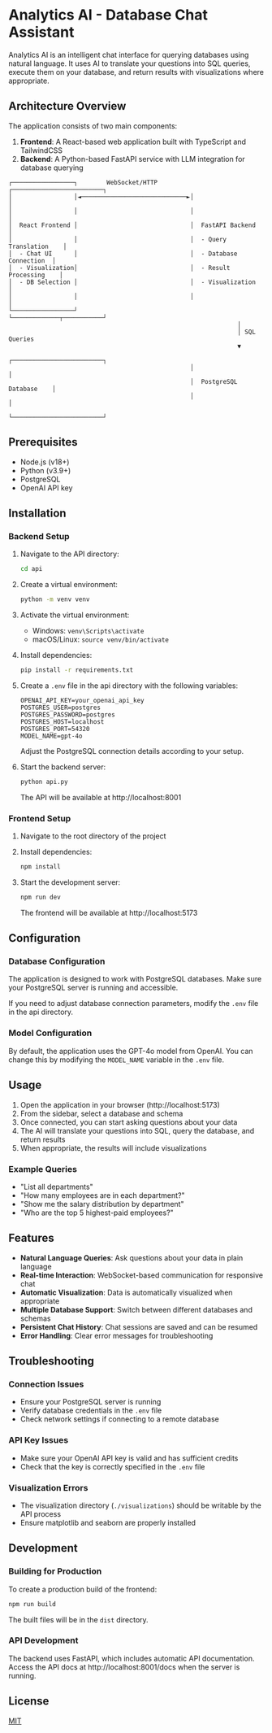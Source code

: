 # Analytics AI - Database Chat Assistant

Analytics AI is an intelligent chat interface for querying databases using natural language. It uses AI to translate your questions into SQL queries, execute them on your database, and return results with visualizations where appropriate.

## Architecture Overview

The application consists of two main components:

1. **Frontend**: A React-based web application built with TypeScript and TailwindCSS
2. **Backend**: A Python-based FastAPI service with LLM integration for database querying

```
┌─────────────────┐        WebSocket/HTTP         ┌─────────────────────────┐
│                 │◄─────────────────────────────►│                         │
│                 │                               │                         │
│  React Frontend │                               │  FastAPI Backend        │
│                 │                               │  - Query Translation    │
│  - Chat UI      │                               │  - Database Connection  │
│  - Visualization│                               │  - Result Processing    │
│  - DB Selection │                               │  - Visualization        │
│                 │                               │                         │
└─────────────────┘                               └─────────────┬───────────┘
                                                               │
                                                               │ SQL Queries
                                                               ▼
                                                  ┌─────────────────────────┐
                                                  │                         │
                                                  │  PostgreSQL Database    │
                                                  │                         │
                                                  └─────────────────────────┘
```

## Prerequisites

- Node.js (v18+)
- Python (v3.9+)
- PostgreSQL
- OpenAI API key

## Installation

### Backend Setup

1. Navigate to the API directory:
   ```bash
   cd api
   ```

2. Create a virtual environment:
   ```bash
   python -m venv venv
   ```

3. Activate the virtual environment:
   - Windows: `venv\Scripts\activate`
   - macOS/Linux: `source venv/bin/activate`

4. Install dependencies:
   ```bash
   pip install -r requirements.txt
   ```

5. Create a `.env` file in the api directory with the following variables:
   ```
   OPENAI_API_KEY=your_openai_api_key
   POSTGRES_USER=postgres
   POSTGRES_PASSWORD=postgres
   POSTGRES_HOST=localhost
   POSTGRES_PORT=54320
   MODEL_NAME=gpt-4o
   ```
   Adjust the PostgreSQL connection details according to your setup.

6. Start the backend server:
   ```bash
   python api.py
   ```
   The API will be available at http://localhost:8001

### Frontend Setup

1. Navigate to the root directory of the project

2. Install dependencies:
   ```bash
   npm install
   ```

3. Start the development server:
   ```bash
   npm run dev
   ```
   The frontend will be available at http://localhost:5173

## Configuration

### Database Configuration

The application is designed to work with PostgreSQL databases. Make sure your PostgreSQL server is running and accessible.

If you need to adjust database connection parameters, modify the `.env` file in the api directory.

### Model Configuration

By default, the application uses the GPT-4o model from OpenAI. You can change this by modifying the `MODEL_NAME` variable in the `.env` file.

## Usage

1. Open the application in your browser (http://localhost:5173)
2. From the sidebar, select a database and schema
3. Once connected, you can start asking questions about your data
4. The AI will translate your questions into SQL, query the database, and return results
5. When appropriate, the results will include visualizations

### Example Queries

- "List all departments"
- "How many employees are in each department?"
- "Show me the salary distribution by department"
- "Who are the top 5 highest-paid employees?"

## Features

- **Natural Language Queries**: Ask questions about your data in plain language
- **Real-time Interaction**: WebSocket-based communication for responsive chat
- **Automatic Visualization**: Data is automatically visualized when appropriate
- **Multiple Database Support**: Switch between different databases and schemas
- **Persistent Chat History**: Chat sessions are saved and can be resumed
- **Error Handling**: Clear error messages for troubleshooting

## Troubleshooting

### Connection Issues

- Ensure your PostgreSQL server is running
- Verify database credentials in the `.env` file
- Check network settings if connecting to a remote database

### API Key Issues

- Make sure your OpenAI API key is valid and has sufficient credits
- Check that the key is correctly specified in the `.env` file

### Visualization Errors

- The visualization directory (`./visualizations`) should be writable by the API process
- Ensure matplotlib and seaborn are properly installed

## Development

### Building for Production

To create a production build of the frontend:

```bash
npm run build
```

The built files will be in the `dist` directory.

### API Development

The backend uses FastAPI, which includes automatic API documentation.
Access the API docs at http://localhost:8001/docs when the server is running.

## License

[MIT](LICENSE)